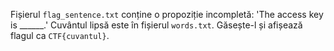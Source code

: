 Fișierul `flag_sentence.txt` conține o propoziție incompletă: 'The access key is ______.' Cuvântul lipsă este în fișierul `words.txt`. Găsește-l și afișează flagul ca `CTF{cuvantul}`.
